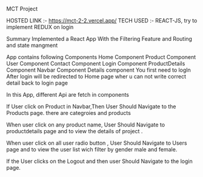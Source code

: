 MCT Project

HOSTED LINK :- https://mct-2-2.vercel.app/
TECH USED :- REACT-JS, try  to implement REDUX on login 

Summary
Implemented a React App With the Filtering Feature and Routing and state mangment

App contains following Components
Home Component Product Component User Component Contact Component Login Component ProductDetails Component Navbar Component Details component You first need to  logIn After login will be redirected to Home page wher u can not write correct detail  back to login page 

In this App, different Api are fetch in components

If User click on Product in Navbar,Then User Should Navigate to the Products page. there are categroies and products

When user click on any product name, User Should Navigate to productdetails page and to view the details of project .

When user click on all user radio button  , User Should Navigate to Users page and to view the user list wich filter by gender male and female.

If the User clicks on the Logout and then user Should Navigate to the login page.
